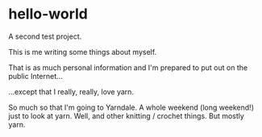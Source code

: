 # hello-world
A second test project.

This is me writing some things about myself.

That is as much personal information and I'm prepared to put out on the public Internet...

...except that I really, really, love yarn.

So much so that I'm going to Yarndale. A whole weekend (long weekend!) just to look at yarn. Well, and other knitting / crochet things. But mostly yarn.